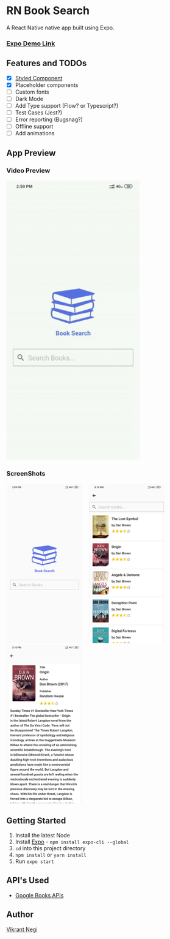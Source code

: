 # RN Book Search

A React Native native app built using Expo.

### [Expo Demo Link](https://expo.io/@vikrantnegi/RNBookSearch)

## Features and TODOs

- [x] [Styled Component](https://www.styled-components.com/docs/basics)
- [x] Placeholder components
- [ ] Custom fonts
- [ ] Dark Mode
- [ ] Add Type support (Flow? or Typescript?)
- [ ] Test Cases (Jest?)
- [ ] Error reporting (Bugsnag?)
- [ ] Offline support
- [ ] Add animations

## App Preview

### Video Preview

<a href="https://expo.io/@vikrantnegi/RNBookSearch">
<img src="./_github/RM-Book-search-v1.0.03.gif" width="350">
</a>

### ScreenShots

<img src="./_github/searchScreen.png" width="200"> &nbsp;&nbsp;
<img src="./_github/resultsScreen.png" width="200"> &nbsp;&nbsp;
<img src="./_github/detailScreen.png" width="200">

## Getting Started

1. Install the latest Node
2. Install [Expo](https://expo.io/) - `npm install expo-cli --global`
3. `cd` into this project directory
4. `npm install` or `yarn install`
5. Run `expo start`

## API's Used

- [Google Books APIs](https://developers.google.com/books)

## Author

[Vikrant Negi](https://vikrantnegi.com/)
